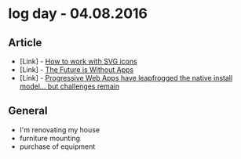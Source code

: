 # log day - 04.08.2016

## Article 

- \[Link\] - [How to work with SVG icons](http://fvsch.com/code/svg-icons/how-to/)
- \[Link\] - [The Future is Without Apps](https://medium.com/fwd-thoughts/the-future-is-without-apps-ddf43ec52aab#.9prfogo2c)
- \[Link\] - [Progressive Web Apps have leapfrogged the native install model… but challenges remain](http://softwareas.com/progressive-web-apps-have-leapfrogged-the-native-install-model-but-challenges-remain/)


## General

- I'm renovating my house
 - furniture mounting
 - purchase of equipment
